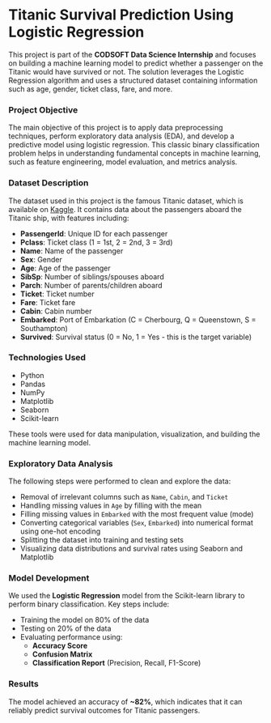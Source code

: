 # Titanic Survival Prediction Using Logistic Regression

This project is part of the **CODSOFT Data Science Internship** and focuses on building a machine learning model to predict whether a passenger on the Titanic would have survived or not. The solution leverages the Logistic Regression algorithm and uses a structured dataset containing information such as age, gender, ticket class, fare, and more.


### Project Objective

The main objective of this project is to apply data preprocessing techniques, perform exploratory data analysis (EDA), and develop a predictive model using logistic regression. This classic binary classification problem helps in understanding fundamental concepts in machine learning, such as feature engineering, model evaluation, and metrics analysis.


### Dataset Description

The dataset used in this project is the famous Titanic dataset, which is available on [Kaggle](https://www.kaggle.com/datasets/yasserh/titanic-dataset). It contains data about the passengers aboard the Titanic ship, with features including:

- **PassengerId**: Unique ID for each passenger
- **Pclass**: Ticket class (1 = 1st, 2 = 2nd, 3 = 3rd)
- **Name**: Name of the passenger
- **Sex**: Gender
- **Age**: Age of the passenger
- **SibSp**: Number of siblings/spouses aboard
- **Parch**: Number of parents/children aboard
- **Ticket**: Ticket number
- **Fare**: Ticket fare
- **Cabin**: Cabin number
- **Embarked**: Port of Embarkation (C = Cherbourg, Q = Queenstown, S = Southampton)
- **Survived**: Survival status (0 = No, 1 = Yes - this is the target variable)


### Technologies Used

- Python
- Pandas
- NumPy
- Matplotlib
- Seaborn
- Scikit-learn

These tools were used for data manipulation, visualization, and building the machine learning model.


### Exploratory Data Analysis

The following steps were performed to clean and explore the data:

- Removal of irrelevant columns such as `Name`, `Cabin`, and `Ticket`
- Handling missing values in `Age` by filling with the mean
- Filling missing values in `Embarked` with the most frequent value (mode)
- Converting categorical variables (`Sex`, `Embarked`) into numerical format using one-hot encoding
- Splitting the dataset into training and testing sets
- Visualizing data distributions and survival rates using Seaborn and Matplotlib


### Model Development

We used the **Logistic Regression** model from the Scikit-learn library to perform binary classification. Key steps include:

- Training the model on 80% of the data
- Testing on 20% of the data
- Evaluating performance using:
  - **Accuracy Score**
  - **Confusion Matrix**
  - **Classification Report** (Precision, Recall, F1-Score)


### Results
The model achieved an accuracy of **~82%**, which indicates that it can reliably predict survival outcomes for Titanic passengers.


